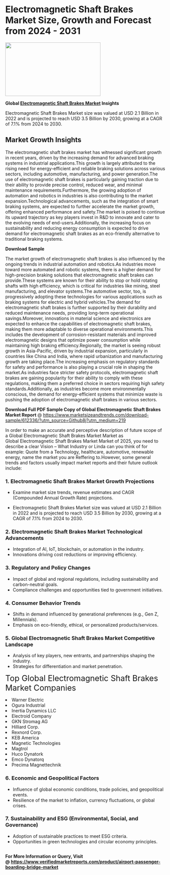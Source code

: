 <H1>Electromagnetic Shaft Brakes Market Size, Growth and Forecast from 2024 - 2031</H1><img class="aligncenter size-medium wp-image-584254" src="https://thirdeyenews.in/wp-content/uploads/2024/09/Global-Market-Research-300x168.jpeg" alt="" width="300" height="168" /><p><strong>Global&nbsp;<a href="https://www.marketsizeandtrends.com/download-sample/612336/?utm_source=Github8j?utm_medium=219">Electromagnetic Shaft Brakes Market</a> Insights</strong></p><p>Electromagnetic Shaft Brakes Market size was valued at USD 2.1 Billion in 2022 and is projected to reach USD 3.5 Billion by 2030, growing at a CAGR of 7.1% from 2024 to 2030.</p><p><h2>Market Growth Insights</h2> <p>The electromagnetic shaft brakes market has witnessed significant growth in recent years, driven by the increasing demand for advanced braking systems in industrial applications.This growth is largely attributed to the rising need for energy-efficient and reliable braking solutions across various sectors, including automotive, manufacturing, and power generation.The use of electromagnetic shaft brakes is particularly gaining traction due to their ability to provide precise control, reduced wear, and minimal maintenance requirements.Furthermore, the growing adoption of automation and robotics in industries is also contributing to the market expansion.Technological advancements, such as the integration of smart braking systems, are expected to further accelerate the market growth, offering enhanced performance and safety.The market is poised to continue its upward trajectory as key players invest in R&D to innovate and cater to the evolving needs of end-users.Additionally, the increasing focus on sustainability and reducing energy consumption is expected to drive demand for electromagnetic shaft brakes as an eco-friendly alternative to traditional braking systems.</p> <p><strong>Download Sample</strong></p> <p>The market growth of electromagnetic shaft brakes is also influenced by the ongoing trends in industrial automation and robotics.As industries move toward more automated and robotic systems, there is a higher demand for high-precision braking solutions that electromagnetic shaft brakes can provide.These systems are known for their ability to stop or hold rotating shafts with high efficiency, which is critical for industries like mining, steel manufacturing, and elevator systems.The automotive sector, too, is progressively adopting these technologies for various applications such as braking systems for electric and hybrid vehicles.The demand for electromagnetic shaft brakes is further supported by their durability and reduced maintenance needs, providing long-term operational savings.Moreover, innovations in material science and electronics are expected to enhance the capabilities of electromagnetic shaft brakes, making them more adaptable to diverse operational environments.This includes the development of corrosion-resistant materials and improved electromagnetic designs that optimize power consumption while maintaining high braking efficiency.Regionally, the market is seeing robust growth in Asia-Pacific, driven by industrial expansion, particularly in countries like China and India, where rapid urbanization and manufacturing growth are taking place.The increasing emphasis on regulatory standards for safety and performance is also playing a crucial role in shaping the market.As industries face stricter safety protocols, electromagnetic shaft brakes are gaining popularity for their ability to comply with these regulations, making them a preferred choice in sectors requiring high safety standards.Additionally, as industries become more environmentally conscious, the demand for energy-efficient systems that minimize waste is pushing the adoption of electromagnetic shaft brakes in various sectors.<p><span class=""><strong>Download Full PDF Sample Copy of Global Electromagnetic Shaft Brakes Market Report</strong> @ <a href="https://www.marketsizeandtrends.com/download-sample/612336/?utm_source=Github8j?utm_medium=219" target="_blank">https://www.marketsizeandtrends.com/download-sample/612336/?utm_source=Github8j?utm_medium=219</a></span></p><p>In order to make an accurate and perceptive description of future scope of a Global&nbsp;Electromagnetic Shaft Brakes Market Market as Global&nbsp;Electromagnetic Shaft Brakes Market Market of 2025, you need to describe a clear Vision &ndash; What Industry or Linda can you think of for example: Quote from a Technology, healthcare, automotive, renewable energy, name the market you are Reffering to.However, some general trends and factors usually impact market reports and their future outlook include:</p><h3>1.&nbsp;<strong>Electromagnetic Shaft Brakes Market Growth Projections</strong></h3><ul><li>Examine market size trends, revenue estimates and CAGR (Compounded Annual Growth Rate) projections.</li><li><p>Electromagnetic Shaft Brakes Market size was valued at USD 2.1 Billion in 2022 and is projected to reach USD 3.5 Billion by 2030, growing at a CAGR of 7.1% from 2024 to 2030.</p></li></ul><h3>2.&nbsp;<strong>Electromagnetic Shaft Brakes Market Technological Advancements</strong></h3><ul><li>Integration of AI, IoT, blockchain, or automation in the industry.</li><li>Innovations driving cost reductions or improving efficiency.</li></ul><h3>3.&nbsp;<strong>Regulatory and Policy Changes</strong></h3><ul><li>Impact of global and regional regulations, including sustainability and carbon-neutral goals.</li><li>Compliance challenges and opportunities tied to government initiatives.</li></ul><h3>4.&nbsp;<strong>Consumer Behavior Trends</strong></h3><ul><li>Shifts in demand influenced by generational preferences (e.g., Gen Z, Millennials).</li><li>Emphasis on eco-friendly, ethical, or personalized products/services.</li></ul><h3>5.&nbsp;<strong>Global Electromagnetic Shaft Brakes Market Competitive Landscape</strong></h3><ul><li>Analysis of key players, new entrants, and partnerships shaping the industry.</li><li>Strategies for differentiation and market penetration.</li></ul><p data-pm-slice="1 1 []"><span style="color: inherit; font-family: inherit; font-size: 25px;">Top Global Electromagnetic Shaft Brakes Market Companies</span></p><div class="" data-test-id=""><p><li>Warner Electric</li><li> Ogura Industrial</li><li> Inertia Dynamics LLC</li><li> Electroid Company</li><li> GKN Stromag AG</li><li> Hilliard Corp.</li><li> Rexnord Corp.</li><li> KEB America</li><li> Magnetic Technologies</li><li> Magtrol</li><li> Huco Dynatork</li><li> Emco Dynatorq</li><li> Precima Magnettechnik</li></p></div><h3>6.&nbsp;<strong>Economic and Geopolitical Factors</strong></h3><ul><li>Influence of global economic conditions, trade policies, and geopolitical events.</li><li>Resilience of the market to inflation, currency fluctuations, or global crises.</li></ul><h3>7.&nbsp;<strong>Sustainability and ESG (Environmental, Social, and Governance)</strong></h3><ul><li>Adoption of sustainable practices to meet ESG criteria.</li><li>Opportunities in green technologies and circular economy principles.</li></ul><h2><strong style="font-size: 14px;">For More Information or Query, Visit @&nbsp;</strong><a style="background-color: #ffffff; font-size: 14px;" href="https://www.marketsizeandtrends.com/report/electromagnetic-shaft-brakes-market/" target="_blank">https://www.verifiedmarketreports.com/product/airport-passenger-boarding-bridge-market</a></h2>